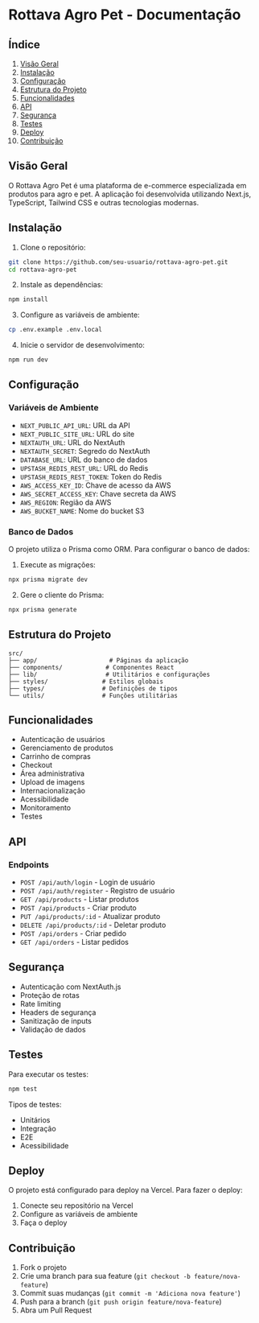 # Rottava Agro Pet - Documentação

## Índice

1. [Visão Geral](#visão-geral)
2. [Instalação](#instalação)
3. [Configuração](#configuração)
4. [Estrutura do Projeto](#estrutura-do-projeto)
5. [Funcionalidades](#funcionalidades)
6. [API](#api)
7. [Segurança](#segurança)
8. [Testes](#testes)
9. [Deploy](#deploy)
10. [Contribuição](#contribuição)

## Visão Geral

O Rottava Agro Pet é uma plataforma de e-commerce especializada em produtos para agro e pet. A aplicação foi desenvolvida utilizando Next.js, TypeScript, Tailwind CSS e outras tecnologias modernas.

## Instalação

1. Clone o repositório:
```bash
git clone https://github.com/seu-usuario/rottava-agro-pet.git
cd rottava-agro-pet
```

2. Instale as dependências:
```bash
npm install
```

3. Configure as variáveis de ambiente:
```bash
cp .env.example .env.local
```

4. Inicie o servidor de desenvolvimento:
```bash
npm run dev
```

## Configuração

### Variáveis de Ambiente

- `NEXT_PUBLIC_API_URL`: URL da API
- `NEXT_PUBLIC_SITE_URL`: URL do site
- `NEXTAUTH_URL`: URL do NextAuth
- `NEXTAUTH_SECRET`: Segredo do NextAuth
- `DATABASE_URL`: URL do banco de dados
- `UPSTASH_REDIS_REST_URL`: URL do Redis
- `UPSTASH_REDIS_REST_TOKEN`: Token do Redis
- `AWS_ACCESS_KEY_ID`: Chave de acesso da AWS
- `AWS_SECRET_ACCESS_KEY`: Chave secreta da AWS
- `AWS_REGION`: Região da AWS
- `AWS_BUCKET_NAME`: Nome do bucket S3

### Banco de Dados

O projeto utiliza o Prisma como ORM. Para configurar o banco de dados:

1. Execute as migrações:
```bash
npx prisma migrate dev
```

2. Gere o cliente do Prisma:
```bash
npx prisma generate
```

## Estrutura do Projeto

```
src/
├── app/                    # Páginas da aplicação
├── components/            # Componentes React
├── lib/                   # Utilitários e configurações
├── styles/               # Estilos globais
├── types/                # Definições de tipos
└── utils/                # Funções utilitárias
```

## Funcionalidades

- Autenticação de usuários
- Gerenciamento de produtos
- Carrinho de compras
- Checkout
- Área administrativa
- Upload de imagens
- Internacionalização
- Acessibilidade
- Monitoramento
- Testes

## API

### Endpoints

- `POST /api/auth/login` - Login de usuário
- `POST /api/auth/register` - Registro de usuário
- `GET /api/products` - Listar produtos
- `POST /api/products` - Criar produto
- `PUT /api/products/:id` - Atualizar produto
- `DELETE /api/products/:id` - Deletar produto
- `POST /api/orders` - Criar pedido
- `GET /api/orders` - Listar pedidos

## Segurança

- Autenticação com NextAuth.js
- Proteção de rotas
- Rate limiting
- Headers de segurança
- Sanitização de inputs
- Validação de dados

## Testes

Para executar os testes:

```bash
npm test
```

Tipos de testes:
- Unitários
- Integração
- E2E
- Acessibilidade

## Deploy

O projeto está configurado para deploy na Vercel. Para fazer o deploy:

1. Conecte seu repositório na Vercel
2. Configure as variáveis de ambiente
3. Faça o deploy

## Contribuição

1. Fork o projeto
2. Crie uma branch para sua feature (`git checkout -b feature/nova-feature`)
3. Commit suas mudanças (`git commit -m 'Adiciona nova feature'`)
4. Push para a branch (`git push origin feature/nova-feature`)
5. Abra um Pull Request 